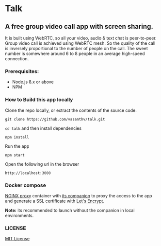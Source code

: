 # Talk

## A free group video call app with screen sharing.

It is built using WebRTC, so all your video, audio & text chat is peer-to-peer. Group video call is achieved using WebRTC mesh. So the quality of the call is inversely proportional to the number of people on the call. The sweet number is somewhere around 6 to 8 people in an average high-speed connection.

### Prerequisites:

- Node.js 8.x or above
- NPM

### How to Build this app locally

Clone the repo locally, or extract the contents of the source code.

```
git clone https://github.com/vasanthv/talk.git
```

`cd talk` and then install dependencies

```
npm install
```

Run the app

```
npm start
```

Open the following url in the browser

```
http://localhost:3000
```

### Docker compose

[NGINX proxy](https://hub.docker.com/r/jwilder/nginx-proxy) container with [its companion](https://github.com/nginx-proxy/docker-letsencrypt-nginx-proxy-companion) to proxy the access to the app and generate a SSL certificate with [Let's Encrypt](https://letsencrypt.org/).

**Note:** its recommended to launch without the companion in local environments.

### LICENSE

<a href="https://github.com/vasanthv/talk/blob/master/LICENSE">MIT License</a>
